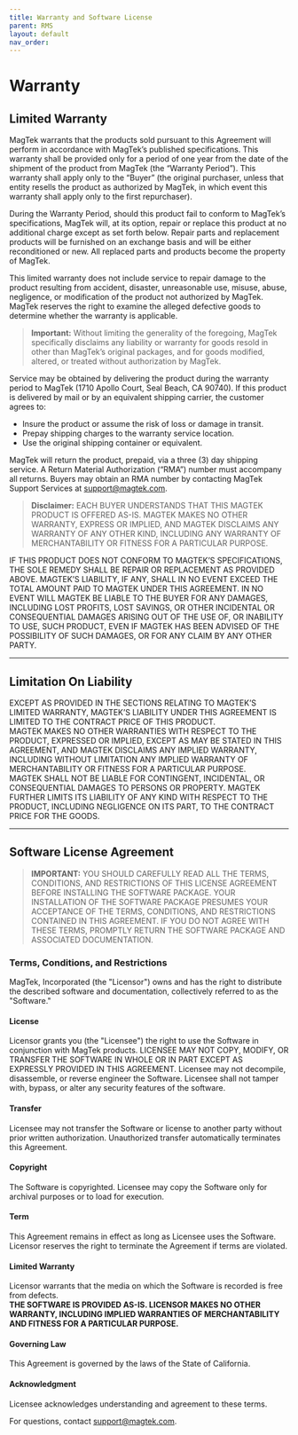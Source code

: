 ```yaml
---
title: Warranty and Software License
parent: RMS
layout: default
nav_order: 
---
```


# Warranty

## Limited Warranty

MagTek warrants that the products sold pursuant to this Agreement will perform in accordance with MagTek’s published specifications. This warranty shall be provided only for a period of one year from the date of the shipment of the product from MagTek (the “Warranty Period”). This warranty shall apply only to the “Buyer” (the original purchaser, unless that entity resells the product as authorized by MagTek, in which event this warranty shall apply only to the first repurchaser).

During the Warranty Period, should this product fail to conform to MagTek’s specifications, MagTek will, at its option, repair or replace this product at no additional charge except as set forth below. Repair parts and replacement products will be furnished on an exchange basis and will be either reconditioned or new. All replaced parts and products become the property of MagTek. 

This limited warranty does not include service to repair damage to the product resulting from accident, disaster, unreasonable use, misuse, abuse, negligence, or modification of the product not authorized by MagTek. MagTek reserves the right to examine the alleged defective goods to determine whether the warranty is applicable.

> **Important:** Without limiting the generality of the foregoing, MagTek specifically disclaims any liability or warranty for goods resold in other than MagTek’s original packages, and for goods modified, altered, or treated without authorization by MagTek.

Service may be obtained by delivering the product during the warranty period to MagTek (1710 Apollo Court, Seal Beach, CA 90740). If this product is delivered by mail or by an equivalent shipping carrier, the customer agrees to:
- Insure the product or assume the risk of loss or damage in transit.
- Prepay shipping charges to the warranty service location.
- Use the original shipping container or equivalent.

MagTek will return the product, prepaid, via a three (3) day shipping service. A Return Material Authorization (“RMA”) number must accompany all returns. Buyers may obtain an RMA number by contacting MagTek Support Services at [support@magtek.com](mailto:support@magtek.com).

> **Disclaimer:** EACH BUYER UNDERSTANDS THAT THIS MAGTEK PRODUCT IS OFFERED AS-IS. MAGTEK MAKES NO OTHER WARRANTY, EXPRESS OR IMPLIED, AND MAGTEK DISCLAIMS ANY WARRANTY OF ANY OTHER KIND, INCLUDING ANY WARRANTY OF MERCHANTABILITY OR FITNESS FOR A PARTICULAR PURPOSE.

IF THIS PRODUCT DOES NOT CONFORM TO MAGTEK’S SPECIFICATIONS, THE SOLE REMEDY SHALL BE REPAIR OR REPLACEMENT AS PROVIDED ABOVE. MAGTEK’S LIABILITY, IF ANY, SHALL IN NO EVENT EXCEED THE TOTAL AMOUNT PAID TO MAGTEK UNDER THIS AGREEMENT. IN NO EVENT WILL MAGTEK BE LIABLE TO THE BUYER FOR ANY DAMAGES, INCLUDING LOST PROFITS, LOST SAVINGS, OR OTHER INCIDENTAL OR CONSEQUENTIAL DAMAGES ARISING OUT OF THE USE OF, OR INABILITY TO USE, SUCH PRODUCT, EVEN IF MAGTEK HAS BEEN ADVISED OF THE POSSIBILITY OF SUCH DAMAGES, OR FOR ANY CLAIM BY ANY OTHER PARTY.

---

## Limitation On Liability

EXCEPT AS PROVIDED IN THE SECTIONS RELATING TO MAGTEK’S LIMITED WARRANTY, MAGTEK’S LIABILITY UNDER THIS AGREEMENT IS LIMITED TO THE CONTRACT PRICE OF THIS PRODUCT.  
MAGTEK MAKES NO OTHER WARRANTIES WITH RESPECT TO THE PRODUCT, EXPRESSED OR IMPLIED, EXCEPT AS MAY BE STATED IN THIS AGREEMENT, AND MAGTEK DISCLAIMS ANY IMPLIED WARRANTY, INCLUDING WITHOUT LIMITATION ANY IMPLIED WARRANTY OF MERCHANTABILITY OR FITNESS FOR A PARTICULAR PURPOSE.  
MAGTEK SHALL NOT BE LIABLE FOR CONTINGENT, INCIDENTAL, OR CONSEQUENTIAL DAMAGES TO PERSONS OR PROPERTY. MAGTEK FURTHER LIMITS ITS LIABILITY OF ANY KIND WITH RESPECT TO THE PRODUCT, INCLUDING NEGLIGENCE ON ITS PART, TO THE CONTRACT PRICE FOR THE GOODS.  

---

## Software License Agreement

> **IMPORTANT:** YOU SHOULD CAREFULLY READ ALL THE TERMS, CONDITIONS, AND RESTRICTIONS OF THIS LICENSE AGREEMENT BEFORE INSTALLING THE SOFTWARE PACKAGE. YOUR INSTALLATION OF THE SOFTWARE PACKAGE PRESUMES YOUR ACCEPTANCE OF THE TERMS, CONDITIONS, AND RESTRICTIONS CONTAINED IN THIS AGREEMENT. IF YOU DO NOT AGREE WITH THESE TERMS, PROMPTLY RETURN THE SOFTWARE PACKAGE AND ASSOCIATED DOCUMENTATION.

### Terms, Conditions, and Restrictions

MagTek, Incorporated (the "Licensor") owns and has the right to distribute the described software and documentation, collectively referred to as the "Software."

#### **License**
Licensor grants you (the "Licensee") the right to use the Software in conjunction with MagTek products. LICENSEE MAY NOT COPY, MODIFY, OR TRANSFER THE SOFTWARE IN WHOLE OR IN PART EXCEPT AS EXPRESSLY PROVIDED IN THIS AGREEMENT. Licensee may not decompile, disassemble, or reverse engineer the Software. Licensee shall not tamper with, bypass, or alter any security features of the software.

#### Transfer
Licensee may not transfer the Software or license to another party without prior written authorization. Unauthorized transfer automatically terminates this Agreement.

#### Copyright
The Software is copyrighted. Licensee may copy the Software only for archival purposes or to load for execution.

#### Term
This Agreement remains in effect as long as Licensee uses the Software. Licensor reserves the right to terminate the Agreement if terms are violated.

#### Limited Warranty
Licensor warrants that the media on which the Software is recorded is free from defects.  
**THE SOFTWARE IS PROVIDED AS-IS. LICENSOR MAKES NO OTHER WARRANTY, INCLUDING IMPLIED WARRANTIES OF MERCHANTABILITY AND FITNESS FOR A PARTICULAR PURPOSE.**

#### Governing Law
This Agreement is governed by the laws of the State of California.

#### Acknowledgment
Licensee acknowledges understanding and agreement to these terms.

For questions, contact [support@magtek.com](mailto:support@magtek.com).
